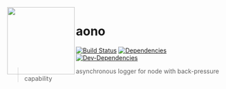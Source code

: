 <img src="https://aono-logger.github.io/media/logo.svg" align=left valign=top height=156>

# aono

[![Build Status][travis-image]][travis-url]
[![Dependencies][david-image]][david-url]
[![Dev-Dependencies][david-dev-image]][david-dev-url]

> asynchronous logger for node with back-pressure capability

[travis-image]: https://travis-ci.org/aono-logger/aono.svg?branch=master
[travis-url]: https://travis-ci.org/aono-logger/aono
[david-image]: https://david-dm.org/aono-logger/aono/status.svg
[david-url]: https://david-dm.org/aono-logger/aono
[david-dev-image]: https://david-dm.org/aono-logger/aono/dev-status.svg
[david-dev-url]: https://david-dm.org/aono-logger/aono?type=dev
